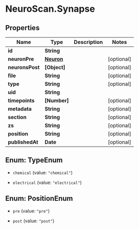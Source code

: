 # NeuroScan.Synapse

## Properties

Name | Type | Description | Notes
------------ | ------------- | ------------- | -------------
**id** | **String** |  | 
**neuronPre** | [**Neuron**](Neuron.md) |  | [optional] 
**neuronsPost** | **[Object]** |  | [optional] 
**file** | **String** |  | [optional] 
**type** | **String** |  | [optional] 
**uid** | **String** |  | 
**timepoints** | **[Number]** |  | [optional] 
**metadata** | **String** |  | [optional] 
**section** | **String** |  | [optional] 
**zs** | **String** |  | [optional] 
**position** | **String** |  | [optional] 
**publishedAt** | **Date** |  | [optional] 



## Enum: TypeEnum


* `chemical` (value: `"chemical"`)

* `electrical` (value: `"electrical"`)





## Enum: PositionEnum


* `pre` (value: `"pre"`)

* `post` (value: `"post"`)




